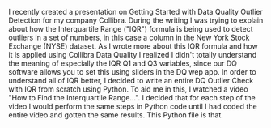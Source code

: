 I recently created a presentation on Getting Started with Data Quality Outlier Detection for my company Collibra. During the writing I was trying to explain about how the Interquartile Range ("IQR") formula is being used to detect outliers in a set of numbers, in this case a column in the New York Stock Exchange (NYSE) dataset.
As I wrote more about this IQR formula and how it is applied using Collibra Data Quality I realized I didn't totally understand the meaning of especially the IQR Q1 and Q3 variables, since our DQ software allows you to set this using sliders in the DQ wep app.
In order to understand all of IQR better, I decided to write an entire DQ Outlier Check with IQR from scratch using Python. To aid me in this, I watched a video "How to Find the Interquartile Range...".
I decided that for each step of the video I would perform the same steps in Python code until I had coded the entire video and gotten the same results. 
This Python file is that.
